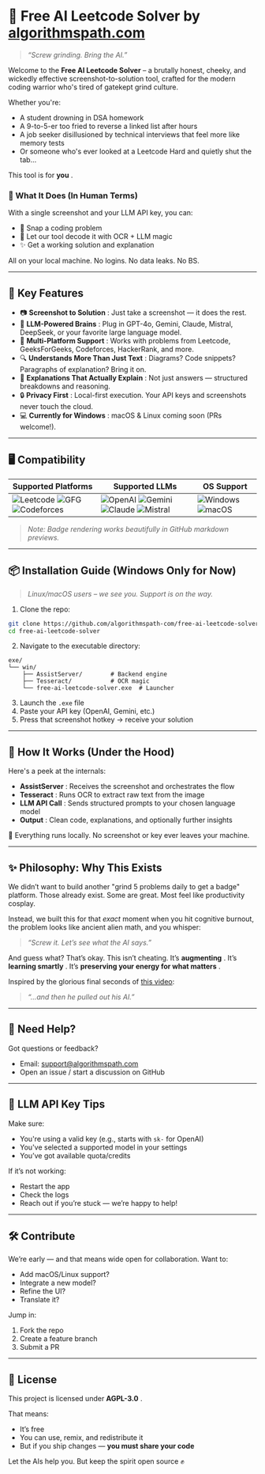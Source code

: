 # 🧠 Free AI Leetcode Solver by [algorithmspath.com](https://algorithmspath.com/)

> *“Screw grinding. Bring the AI.”*

Welcome to the **Free AI Leetcode Solver** – a brutally honest, cheeky, and wickedly effective screenshot-to-solution tool, crafted for the modern coding warrior who's tired of gatekept grind culture.

Whether you're:

* A student drowning in DSA homework
* A 9-to-5-er too fried to reverse a linked list after hours
* A job seeker disillusioned by technical interviews that feel more like memory tests
* Or someone who's ever looked at a Leetcode Hard and quietly shut the tab...

This tool is for  **you** .

### 🤖 What It Does (In Human Terms)

With a single screenshot and your LLM API key, you can:

* 📸 Snap a coding problem
* 🧠 Let our tool decode it with OCR + LLM magic
* ✨ Get a working solution and explanation

All on your local machine. No logins. No data leaks. No BS.

---

## 🚀 Key Features

* 📷  **Screenshot to Solution** : Just take a screenshot — it does the rest.
* 🤖  **LLM-Powered Brains** : Plug in GPT-4o, Gemini, Claude, Mistral, DeepSeek, or your favorite large language model.
* 🧠  **Multi-Platform Support** : Works with problems from Leetcode, GeeksForGeeks, Codeforces, HackerRank, and more.
* 🔍  **Understands More Than Just Text** : Diagrams? Code snippets? Paragraphs of explanation? Bring it on.
* 💬  **Explanations That Actually Explain** : Not just answers — structured breakdowns and reasoning.
* 🔒  **Privacy First** : Local-first execution. Your API keys and screenshots never touch the cloud.
* 💻  **Currently for Windows** : macOS & Linux coming soon (PRs welcome!).

---

## 🖥️ Compatibility

| Supported Platforms                                                                                                                                                                                                                                             | Supported LLMs                                                                                                                                                                                                                                                                                                    | OS Support                                                                                                                                 |
| --------------------------------------------------------------------------------------------------------------------------------------------------------------------------------------------------------------------------------------------------------------- | ----------------------------------------------------------------------------------------------------------------------------------------------------------------------------------------------------------------------------------------------------------------------------------------------------------------- | ------------------------------------------------------------------------------------------------------------------------------------------ |
| ![Leetcode](https://img.shields.io/badge/Leetcode-orange?logo=leetcode) ![GFG](https://img.shields.io/badge/GeeksForGeeks-28a745?logo=data:image/png;base64,iVBOR...) ![Codeforces](https://img.shields.io/badge/Codeforces-blue?logo=data:image/png;base64,iVBOR...) | ![OpenAI](https://img.shields.io/badge/OpenAI-API-black?logo=openai) ![Gemini](https://img.shields.io/badge/Gemini-Google-blue?logo=google) ![Claude](https://img.shields.io/badge/Claude-Anthropic-7c4dff?logo=anthropic) ![Mistral](https://img.shields.io/badge/Mistral-AI-ffcc00?logo=data:image/png;base64,iVBOR...) | ![Windows](https://img.shields.io/badge/Windows-OS-blue?logo=windows) ![macOS](https://img.shields.io/badge/macOS-coming_soon-grey?logo=apple) |

> *Note: Badge rendering works beautifully in GitHub markdown previews.*

---

## 📦 Installation Guide (Windows Only for Now)

> *Linux/macOS users – we see you. Support is on the way.*

1. Clone the repo:

```bash
git clone https://github.com/algorithmspath-com/free-ai-leetcode-solver.git
cd free-ai-leetcode-solver
```

2. Navigate to the executable directory:

```
exe/
└── win/
    ├── AssistServer/        # Backend engine
    ├── Tesseract/           # OCR magic
    └── free-ai-leetcode-solver.exe  # Launcher
```

3. Launch the `.exe` file
4. Paste your API key (OpenAI, Gemini, etc.)
5. Press that screenshot hotkey → receive your solution

---

## 🔬 How It Works (Under the Hood)

Here's a peek at the internals:

* **AssistServer** : Receives the screenshot and orchestrates the flow
* **Tesseract** : Runs OCR to extract raw text from the image
* **LLM API Call** : Sends structured prompts to your chosen language model
* **Output** : Clean code, explanations, and optionally further insights

🔐 Everything runs locally. No screenshot or key ever leaves your machine.

---

## ✨ Philosophy: Why This Exists

We didn’t want to build another "grind 5 problems daily to get a badge" platform. Those already exist. Some are great. Most feel like productivity cosplay.

Instead, we built this for that *exact* moment when you hit cognitive burnout, the problem looks like ancient alien math, and you whisper:

> *“Screw it. Let’s see what the AI says.”*

And guess what? That’s okay. This isn’t cheating. It’s  **augmenting** . It’s  **learning smartly** . It’s  **preserving your energy for what matters** .

Inspired by the glorious final seconds of [this video](https://www.youtube.com/watch?v=c_KuqYVDpJg):

> *“…and then he pulled out his AI.”*

---

## 🙋 Need Help?

Got questions or feedback?

* Email: [support@algorithmspath.com](mailto:support@algorithmspath.com)
* Open an issue / start a discussion on GitHub

---

## 🔑 LLM API Key Tips

Make sure:

* You're using a valid key (e.g., starts with `sk-` for OpenAI)
* You've selected a supported model in your settings
* You’ve got available quota/credits

If it’s not working:

* Restart the app
* Check the logs
* Reach out if you’re stuck — we’re happy to help!

---

## 🛠 Contribute

We’re early — and that means wide open for collaboration.
Want to:

* Add macOS/Linux support?
* Integrate a new model?
* Refine the UI?
* Translate it?

Jump in:

1. Fork the repo
2. Create a feature branch
3. Submit a PR

---

## 📄 License

This project is licensed under  **AGPL-3.0** .

That means:

* It’s free
* You can use, remix, and redistribute it
* But if you ship changes — **you must share your code**

Let the AIs help you. But keep the spirit open source ✊

